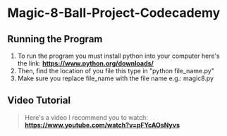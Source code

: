 # Magic-8-Ball-Project-Codecademy


## Running the Program

1. To run the program you must install python into your computer here's the link: **https://www.python.org/downloads/**
2. Then, find the location of you file this type in "python file_name.py"
3. Make sure you replace file_name with the file name e.g.: magic8.py


## Video Tutorial

> Here's a video I recommend you to watch: **https://www.youtube.com/watch?v=pFYcAOsNyvs**
